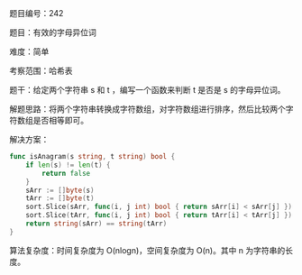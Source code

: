 题目编号：242

题目：有效的字母异位词

难度：简单

考察范围：哈希表

题干：给定两个字符串 s 和 t ，编写一个函数来判断 t 是否是 s 的字母异位词。

解题思路：将两个字符串转换成字符数组，对字符数组进行排序，然后比较两个字符数组是否相等即可。

解决方案：

```go
func isAnagram(s string, t string) bool {
    if len(s) != len(t) {
        return false
    }
    sArr := []byte(s)
    tArr := []byte(t)
    sort.Slice(sArr, func(i, j int) bool { return sArr[i] < sArr[j] })
    sort.Slice(tArr, func(i, j int) bool { return tArr[i] < tArr[j] })
    return string(sArr) == string(tArr)
}
```

算法复杂度：时间复杂度为 O(nlogn)，空间复杂度为 O(n)。其中 n 为字符串的长度。